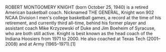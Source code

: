 ROBERT MONTGOMERY KNIGHT (born October 25, 1940) is a retired American basketball coach. Nicknamed THE GENERAL, Knight won 902 NCAA Division I men's college basketball games, a record at the time of his retirement, and currently third all-time, behind his former player and assistant coach Mike Krzyzewski of Duke and Jim Boeheim of Syracuse, who are both still active. Knight is best known as the head coach of the Indiana Hoosiers from 1971 to 2000. He also coached at Texas Tech (2001–2008) and at Army (1965–1971).[1]

